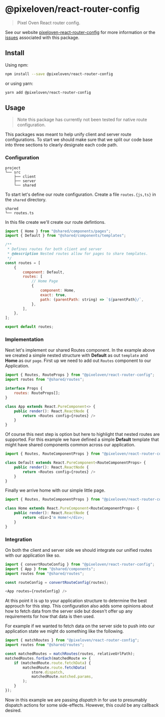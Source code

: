 # @pixeloven/react-router-config

> Pixel Oven React router config.

See our website [pixeloven-react-router-config](https://github.com/pixeloven/pixeloven) for more information or the [issues](https://github.com/pixeloven/pixeloven) associated with this package.

## Install

Using npm:

```sh
npm install --save @pixeloven/react-router-config
```

or using yarn:

```sh
yarn add @pixeloven/react-router-config
```

## Usage
> Note this package has currently not been tested for native route configuration.

This packages was meant to help unify client and server route configurations. To start we should make sure that we split our code base into three sections to clearly designate each code path.

### Configuration
```
project
└── src
    ├── client
    ├── server
    └── shared
```
To start let's define our route configuration. Create a file `routes.{js,ts}` in the `shared` directory.
```
shared
└── routes.ts
```
In this file create we'll create our route defintions.
```javascript
import { Home } from "@shared/components/pages";
import { Default } from "@shared/components/templates";

/**
 * Defines routes for both client and server
 * @description Nested routes allow for pages to share templates.
 */
const routes = [
    {
        component: Default,
        routes: [
            // Home Page
            {
                component: Home,
                exact: true,
                path: (parentPath: string) => `${parentPath}/`,
            },
        ],
    },
];

export default routes;

```

### Implementation 
Next let's implement our shared Routes component. In the example above we created a simple nested structure with **Default** as out `template` and **Home** as our `page`. First up we need to add out `Routes` component to our Application.
```javascript
import { Routes, RouteProps } from "@pixeloven/react-router-config";
import routes from "@shared/routes";

interface Props {
    routes: RouteProps[];
}

class App extends React.PureComponent<> {
    public render(): React.ReactNode {
        return <Routes config={routes} />
    }
}
```
Of course this next step is option but here to highlight that nested routes are supported. For this example we have defined a simple **Default** template that might have shared components common across our application.
```javascript
import { Routes, RouteComponentProps } from "@pixeloven/react-router-config";

class Default extends React.PureComponent<RouteComponentProps> {
    public render(): React.ReactNode {
        return <Routes config={routes} />
    }
}
```
Finally we arrive home with our simple little page.
```javascript
import { Routes, RouteComponentProps } from "@pixeloven/react-router-config";

class Home extends React.PureComponent<RouteComponentProps> {
    public render(): React.ReactNode {
        return <div>I'm Home!</div>;
    }
}
```

### Integration 
On both the client and server side we should integrate our unified routes with our application like so.
```javascript
import { convertRouteConfig } from "@pixeloven/react-router-config";
import { App } from "@shared/components";
import routes from "@shared/routes";

const routeConfig = convertRouteConfig(routes);

<App routes={routeConfig} />

```
At this point it is up to your application structure to determine the best approuch for this step. This configuration also adds some opinions about how to fetch data from the server side but doesn't offer up any requirements for how that data is then used. 

For example if we wanted to fetch data on the server side to push into our application state we might do something like the following.
```javascript
import { matchRoutes } from "@pixeloven/react-router-config";
import routes from "@shared/routes";

const matchedRoutes = matchRoutes(routes, relativeUrlPath);
matchedRoutes.forEach(matchedRoute => {
    if (matchedRoute.route.fetchData) {
        matchedRoute.route.fetchData(
            store.dispatch,
            matchedRoute.matched.params,
        );
    }
});
```
Now in this example we are passing *dispatch* in for use to presumably dispatch actions for some side-effects. However, this could be any callback desired.